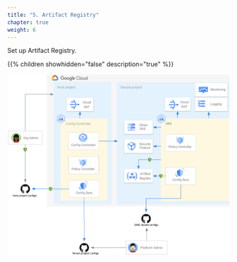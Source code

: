 ```yaml
---
title: "5. Artifact Registry"
chapter: true
weight: 6
---
```

Set up Artifact Registry.

{{% children showhidden="false" description="true" %}}

![Artifact Registry overview](/images/artifact-registry-overview.png?width=50pc)